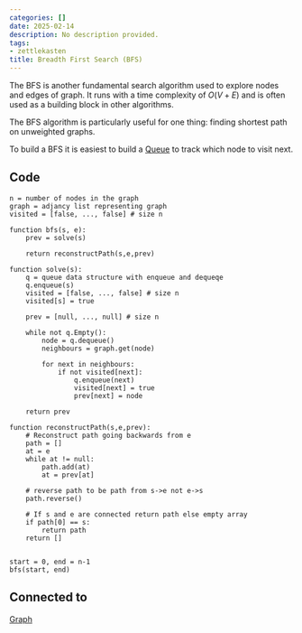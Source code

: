 ```yaml
---
categories: []
date: 2025-02-14
description: No description provided.
tags:
- zettlekasten
title: Breadth First Search (BFS)
---
```


The BFS is another fundamental search algorithm used to explore nodes and edges of graph. It runs with a time complexity of $O(V+E)$ and is often used as a building block in other algorithms.

The BFS algorithm is particularly useful for one thing: finding shortest path on unweighted graphs.

To build a BFS it is easiest to build a [Queue](Queue.md) to track which node to visit next.

## Code

```pseudo
n = number of nodes in the graph
graph = adjancy list representing graph
visited = [false, ..., false] # size n

function bfs(s, e):
	prev = solve(s)

	return reconstructPath(s,e,prev)

function solve(s):
	q = queue data structure with enqueue and dequeqe
	q.enqueue(s)
	visited = [false, ..., false] # size n
	visited[s] = true

	prev = [null, ..., null] # size n

	while not q.Empty():
		node = q.dequeue()
		neighbours = graph.get(node)

		for next in neighbours:
			if not visited[next]:
				q.enqueue(next)
				visited[next] = true
				prev[next] = node
	
	return prev

function reconstructPath(s,e,prev):
	# Reconstruct path going backwards from e
	path = []
	at = e
	while at != null:
		path.add(at)
		at = prev[at]

	# reverse path to be path from s->e not e->s
	path.reverse()

	# If s and e are connected return path else empty array
	if path[0] == s:
		return path
	return []


start = 0, end = n-1
bfs(start, end)
```

## Connected to

[Graph](Graph.md)